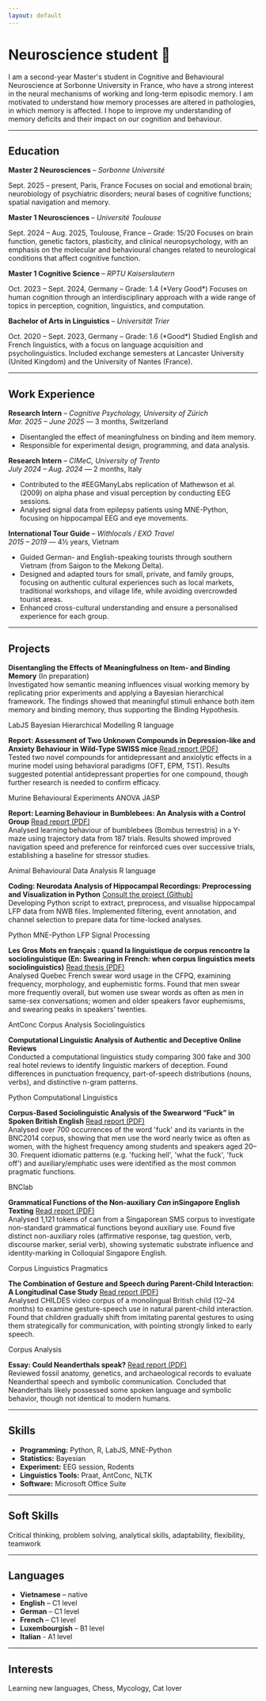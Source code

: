 ```yaml
---
layout: default
---
```

# Neuroscience student 🧠

I am a second-year Master's student in Cognitive and Behavioural Neuroscience at Sorbonne University in France, who have a strong interest in the neural mechanisms of working and long-term episodic memory. I am motivated to understand how memory processes are altered in pathologies, in which memory is affected. I hope to improve my understanding of memory deficits and their impact on our cognition and behaviour.

---

## Education

**Master 2 Neurosciences** – *Sorbonne Université*  
<div class="meta">Sept. 2025 – present, Paris, France  
Focuses on social and emotional brain; neurobiology of psychiatric disorders; neural bases of cognitive functions; spatial navigation and memory.

**Master 1 Neurosciences** – *Université Toulouse*  
<div class="meta">Sept. 2024 – Aug. 2025, Toulouse, France – Grade: 15/20  
Focuses on brain function, genetic factors, plasticity, and clinical neuropsychology, with an emphasis on the molecular and behavioural changes related to neurological conditions that affect cognitive function.

**Master 1 Cognitive Science** – *RPTU Kaiserslautern*  
<div class="meta">Oct. 2023 – Sept. 2024, Germany – Grade: 1.4 (*Very Good*)  
Focuses on human cognition through an interdisciplinary approach with a wide range of topics in perception, cognition, linguistics, and computation.

**Bachelor of Arts in Linguistics** – *Universität Trier*  
<div class="meta">Oct. 2020 – Sept. 2023, Germany – Grade: 1.6 (*Good*)  
Studied English and French linguistics, with a focus on language acquisition and psycholinguistics. Included exchange semesters at Lancaster University (United Kingdom) and the University of Nantes (France).

---

## Work Experience

**Research Intern** – *Cognitive Psychology, University of Zürich*  
*Mar. 2025 – June 2025* — 3 months, Switzerland  
- Disentangled the effect of meaningfulness on binding and item memory.  
- Responsible for experimental design, programming, and data analysis.

**Research Intern** – *CIMeC, University of Trento*  
*July 2024 – Aug. 2024* — 2 months, Italy  
- Contributed to the #EEGManyLabs replication of Mathewson et al. (2009) on alpha phase and visual perception by conducting EEG sessions.  
- Analysed signal data from epilepsy patients using MNE-Python, focusing on hippocampal EEG and eye movements.

**International Tour Guide** – *Withlocals / EXO Travel*  
*2015 – 2019* — 4½ years, Vietnam  
- Guided German- and English-speaking tourists through southern Vietnam (from Saigon to the Mekong Delta).
- Designed and adapted tours for small, private, and family groups, focusing on authentic cultural experiences such as local markets, traditional workshops, and village life, while avoiding overcrowded tourist areas.
- Enhanced cross-cultural understanding and ensure a personalised experience for each group.

---
## Projects
**Disentangling the Effects of Meaningfulness on Item- and Binding Memory** (In preparation) <br>
Investigated how semantic meaning influences visual working memory by replicating prior experiments and applying a Bayesian hierarchical framework. The findings showed that meaningful stimuli enhance both item memory and binding memory, thus supporting the Binding Hypothesis.

<span class="tag">LabJS</span>
<span class="tag">Bayesian Hierarchical Modelling</span>
<span class="tag">R language</span>

**Report: Assessment of Two Unknown Compounds in Depression-like and Anxiety Behaviour in Wild-Type SWISS mice** [Read report (PDF)](/assets/files/Report_Neuropharmacology.pdf)  <br>
Tested two novel compounds for antidepressant and anxiolytic effects in a murine model using behavioral paradigms (OFT, EPM, TST). Results suggested potential antidepressant properties for one compound, though further research is needed to confirm efficacy.

<span class="tag">Murine Behavioural Experiments</span>
<span class="tag">ANOVA</span>
<span class="tag">JASP</span>

**Report: Learning Behaviour in Bumblebees: An Analysis with a Control Group** [Read report (PDF)](/assets/files/learning_behaviour_bumblebee.pdf)<br>
Analysed learning behaviour of bumblebees (Bombus terrestris) in a Y-maze using trajectory data from 187 trials. Results showed improved navigation speed and preference for reinforced cues over successive trials, establishing a baseline for stressor studies.

<span class="tag">Animal Behavioural Data Analysis</span>
<span class="tag">R language</span>

**Coding: Neurodata Analysis of Hippocampal Recordings: Preprocessing and Visualization in Python** [Consult the project (Github)](https://github.com/chsquare/tgazeieeg2/tree/anh) <br>
Developing Python script to extract, preprocess, and visualise hippocampal LFP data from NWB files. Implemented filtering, event annotation, and channel selection to prepare data for time-locked analyses.

<span class="tag">Python</span>
<span class="tag">MNE-Python</span>
<span class="tag">LFP Signal Processing</span>

**Les Gros Mots en français : quand la linguistique de corpus rencontre la sociolinguistique (En: Swearing in French: when corpus linguistics meets sociolinguistics)** [Read thesis (PDF)](/assets/files/thesis_BA_0309.pdf)<br>
Analysed Quebec French swear word usage in the CFPQ, examining frequency, morphology, and euphemistic forms. Found that men swear more frequently overall, but women use swear words as often as men in same-sex conversations; women and older speakers favor euphemisms, and swearing peaks in speakers’ twenties.

<span class="tag">AntConc</span>
<span class="tag">Corpus Analysis</span>
<span class="tag">Sociolinguistics</span>

**Computational Linguistic Analysis of Authentic and Deceptive Online Reviews** <br>
Conducted a computational linguistics study comparing 300 fake and 300 real hotel reviews to identify linguistic markers of deception. Found differences in punctuation frequency, part-of-speech distributions (nouns, verbs), and distinctive n-gram patterns.

<span class="tag">Python</span>
<span class="tag">Computational Linguistics</span>


**Corpus-Based Sociolinguistic Analysis of the Swearword “Fuck” in Spoken British English** [Read report (PDF)](/assets/files/Ling326.pdf)<br>
Analysed over 700 occurrences of the word 'fuck' and its variants in the BNC2014 corpus, showing that men use the word nearly twice as often as women, with the highest frequency among students and speakers aged 20–30. Frequent idiomatic patterns (e.g. 'fucking hell', 'what the fuck', 'fuck off') and auxiliary/emphatic uses were identified as the most common pragmatic functions.

<span class="tag">BNClab</span>


**Grammatical Functions of the Non-auxiliary *Can* inSingapore English Texting** [Read report (PDF)](/assets/files/Ling501.pdf)<br>
Analysed 1,121 tokens of can from a Singaporean SMS corpus to investigate non-standard grammatical functions beyond auxiliary use. Found five distinct non-auxiliary roles (affirmative response, tag question, verb, discourse marker, serial verb), showing systematic substrate influence and identity-marking in Colloquial Singapore English.

<span class="tag">Corpus Linguistics</span>
<span class="tag">Pragmatics</span>

**The Combination of Gesture and Speech during Parent-Child Interaction: A Longitudinal Case Study** [Read report (PDF)](/assets/files/Ling301.pdf)<br>
Analysed CHILDES video corpus of a monolingual British child (12–24 months) to examine gesture-speech use in natural parent-child interaction. Found that children gradually shift from imitating parental gestures to using them strategically for communication, with pointing strongly linked to early speech.

<span class="tag">Corpus Analysis</span>


**Essay: Could Neanderthals speak?** [Read report (PDF)](/assets/files/Ling229.pdf)<br>
Reviewed fossil anatomy, genetics, and archaeological records to evaluate Neanderthal speech and symbolic communication. Concluded that Neanderthals likely possessed some spoken language and symbolic behavior, though not identical to modern humans.

---

## Skills

- **Programming:** Python, R, LabJS, MNE-Python  
- **Statistics:** Bayesian  
- **Experiment:** EEG session, Rodents  
- **Linguistics Tools:** Praat, AntConc, NLTK  
- **Software:** Microsoft Office Suite  

---

## Soft Skills

Critical thinking, problem solving, analytical skills, adaptability, flexibility, teamwork

---

## Languages

- **Vietnamese** – native  
- **English** – C1 level  
- **German** – C1 level  
- **French** – C1 level  
- **Luxembourgish** – B1 level
- **Italian** - A1 level  

---

## Interests

Learning new languages, Chess, Mycology, Cat lover


